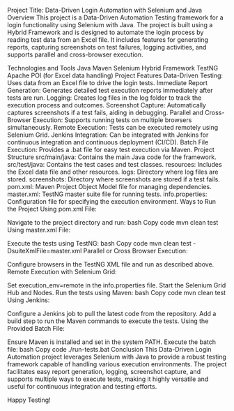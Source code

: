 Project Title: Data-Driven Login Automation with Selenium and Java
Overview
This project is a Data-Driven Automation Testing framework for a login functionality using Selenium with Java. The project is built using a Hybrid Framework and is designed to automate the login process by reading test data from an Excel file. It includes features for generating reports, capturing screenshots on test failures, logging activities, and supports parallel and cross-browser execution.

Technologies and Tools
Java
Maven
Selenium
Hybrid Framework
TestNG
Apache POI (for Excel data handling)
Project Features
Data-Driven Testing: Uses data from an Excel file to drive the login tests.
Immediate Report Generation: Generates detailed test execution reports immediately after tests are run.
Logging: Creates log files in the log folder to track the execution process and outcomes.
Screenshot Capture: Automatically captures screenshots if a test fails, aiding in debugging.
Parallel and Cross-Browser Execution: Supports running tests on multiple browsers simultaneously.
Remote Execution: Tests can be executed remotely using Selenium Grid.
Jenkins Integration: Can be integrated with Jenkins for continuous integration and continuous deployment (CI/CD).
Batch File Execution: Provides a .bat file for easy test execution via Maven.
Project Structure
src/main/java: Contains the main Java code for the framework.
src/test/java: Contains the test cases and test classes.
resources: Includes the Excel data file and other resources.
logs: Directory where log files are stored.
screenshots: Directory where screenshots are stored if a test fails.
pom.xml: Maven Project Object Model file for managing dependencies.
master.xml: TestNG master suite file for running tests.
info.properties: Configuration file for specifying the execution environment.
Ways to Run the Project
Using pom.xml File:

Navigate to the project directory and run:
bash
Copy code
mvn clean test
Using master.xml File:

Execute the tests using TestNG:
bash
Copy code
mvn clean test -DsuiteXmlFile=master.xml
Parallel or Cross Browser Execution:

Configure browsers in the TestNG XML file and run as described above.
Remote Execution with Selenium Grid:

Set execution_env=remote in the info.properties file.
Start the Selenium Grid Hub and Nodes.
Run the tests using Maven:
bash
Copy code
mvn clean test
Using Jenkins:

Configure a Jenkins job to pull the latest code from the repository.
Add a build step to run the Maven commands to execute the tests.
Using the Provided Batch File:

Ensure Maven is installed and set in the system PATH.
Execute the batch file:
bash
Copy code
./run-tests.bat
Conclusion
This Data-Driven Login Automation project leverages Selenium with Java to provide a robust testing framework capable of handling various execution environments. The project facilitates easy report generation, logging, screenshot capture, and supports multiple ways to execute tests, making it highly versatile and useful for continuous integration and testing efforts.

Happy Testing!
